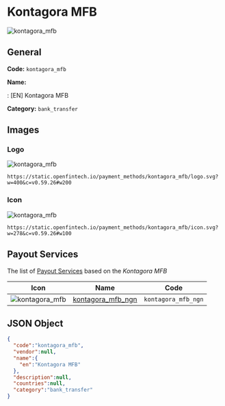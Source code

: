 
# Kontagora MFB 
![kontagora_mfb](https://static.openfintech.io/payment_methods/kontagora_mfb/logo.svg?w=400&c=v0.59.26#w200)  

## General 
**Code:** `kontagora_mfb` 
 
**Name:** 
 
:	[EN] Kontagora MFB 
 
**Category:** `bank_transfer` 
 

## Images 

### Logo 
![kontagora_mfb](https://static.openfintech.io/payment_methods/kontagora_mfb/logo.svg?w=400&c=v0.59.26#w200)  

```
https://static.openfintech.io/payment_methods/kontagora_mfb/logo.svg?w=400&c=v0.59.26#w200
```  

### Icon 
![kontagora_mfb](https://static.openfintech.io/payment_methods/kontagora_mfb/icon.svg?w=278&c=v0.59.26#w100)  

```
https://static.openfintech.io/payment_methods/kontagora_mfb/icon.svg?w=278&c=v0.59.26#w100
```  

## Payout Services 
 
The list of [Payout Services](/payout-services/) based on the _Kontagora MFB_ 

|Icon|Name|Code| 
|:---:|:---:|:---:| 
|![kontagora_mfb](https://static.openfintech.io/payout_methods/kontagora_mfb/icon.svg?w=278&c=v0.59.26#w40) |[kontagora_mfb_ngn](/payout-services/kontagora_mfb_ngn/)|`kontagora_mfb_ngn`| 
 

## JSON Object 

```json
{
  "code":"kontagora_mfb",
  "vendor":null,
  "name":{
    "en":"Kontagora MFB"
  },
  "description":null,
  "countries":null,
  "category":"bank_transfer"
}
```  
